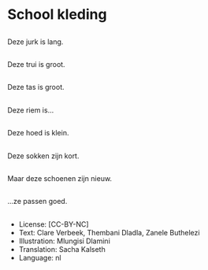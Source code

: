 # School kleding

##
Deze jurk is lang.

##
Deze trui is groot.

##
Deze tas is groot.

##
Deze riem is...

##
Deze hoed is klein.

##
Deze sokken zijn kort.

##
Maar deze schoenen zijn nieuw.

##
...ze passen goed.

##
* License: [CC-BY-NC]
* Text: Clare Verbeek, Thembani Dladla, Zanele Buthelezi
* Illustration: Mlungisi Dlamini
* Translation: Sacha Kalseth
* Language: nl
